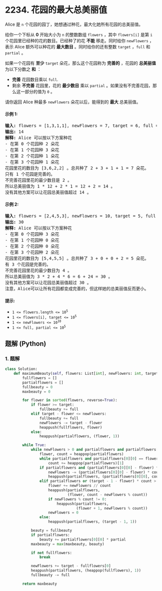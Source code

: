 # 2234. 花园的最大总美丽值
Alice 是 `n` 个花园的园丁，她想通过种花，最大化她所有花园的总美丽值。

给你一个下标从 **0** 开始大小为 `n` 的整数数组 `flowers` ，其中 `flowers[i]` 是第 `i` 个花园里已经种的花的数目。已经种了的花 **不能** 移走。同时给你 `newFlowers` ，表示 Alice 额外可以种花的 **最大数目** 。同时给你的还有整数 `target` ，`full` 和 `partial` 。

如果一个花园有 **至少** `target` 朵花，那么这个花园称为 **完善的** ，花园的 **总美丽值** 为以下分数之 **和** ：
* **完善** 花园数目乘以 `full`.
* 剩余 **不完善** 花园里，花的 **最少数目** 乘以 `partial` 。如果没有不完善花园，那么这一部分的值为 `0` 。

请你返回 Alice 种最多 `newFlowers` 朵花以后，能得到的 **最大** 总美丽值。

#### 示例 1:
<pre>
<strong>输入:</strong> flowers = [1,3,1,1], newFlowers = 7, target = 6, full = 12, partial = 1
<strong>输出:</strong> 14
<strong>解释:</strong> Alice 可以按以下方案种花
- 在第 0 个花园种 2 朵花
- 在第 1 个花园种 3 朵花
- 在第 2 个花园种 1 朵花
- 在第 3 个花园种 1 朵花
花园里花的数目为 [3,6,2,2] 。总共种了 2 + 3 + 1 + 1 = 7 朵花。
只有 1 个花园是完善的。
不完善花园里花的最少数目是 2 。
所以总美丽值为 1 * 12 + 2 * 1 = 12 + 2 = 14 。
没有其他方案可以让花园总美丽值超过 14 。
</pre>

#### 示例 2:
<pre>
<strong>输入:</strong> flowers = [2,4,5,3], newFlowers = 10, target = 5, full = 2, partial = 6
<strong>输出:</strong> 30
<strong>解释:</strong> Alice 可以按以下方案种花
- 在第 0 个花园种 3 朵花
- 在第 1 个花园种 0 朵花
- 在第 2 个花园种 0 朵花
- 在第 3 个花园种 2 朵花
花园里花的数目为 [5,4,5,5] 。总共种了 3 + 0 + 0 + 2 = 5 朵花。
有 3 个花园是完善的。
不完善花园里花的最少数目为 4 。
所以总美丽值为 3 * 2 + 4 * 6 = 6 + 24 = 30 。
没有其他方案可以让花园总美丽值超过 30 。
注意，Alice可以让所有花园都变成完善的，但这样她的总美丽值反而更小。
</pre>

#### 提示:
* <code>1 <= flowers.length <= 10<sup>5</sup></code>
* <code>1 <= flowers[i], target <= 10<sup>5</sup></code>
* <code>1 <= newFlowers <= 10<sup>10</sup></code>
* <code>1 <= full, partial <= 10<sup>5</sup></code>

## 题解 (Python)

### 1. 题解
```Python
class Solution:
    def maximumBeauty(self, flowers: List[int], newFlowers: int, target: int, full: int, partial: int) -> int:
        fullflowers = []
        partialflowers = []
        fullbeauty = 0
        maxbeauty = 0

        for flower in sorted(flowers, reverse=True):
            if flower >= target:
                fullbeauty += full
            elif target - flower <= newFlowers:
                fullbeauty += full
                newFlowers -= target - flower
                heappush(fullflowers, flower)
            else:
                heappush(partialflowers, (flower, 1))

        while True:
            while newFlowers > 0 and partialflowers and partialflowers[0][0] < target - 1:
                flower, count = heappop(partialflowers)
                while partialflowers and partialflowers[0][0] == flower:
                    count += heappop(partialflowers)[1]
                if partialflowers and (partialflowers[0][0] - flower) * count <= newFlowers:
                    newFlowers -= (partialflowers[0][0] - flower) * count
                    heappush(partialflowers, (partialflowers[0][0], count))
                elif partialflowers or (target - 1 - flower) * count > newFlowers:
                    flower += newFlowers // count
                    heappush(partialflowers,
                             (flower, count - newFlowers % count))
                    if newFlowers % count != 0:
                        heappush(partialflowers,
                                 (flower + 1, newFlowers % count))
                    newFlowers = 0
                else:
                    heappush(partialflowers, (target - 1, 1))

            beauty = fullbeauty
            if partialflowers:
                beauty += partialflowers[0][0] * partial
            maxbeauty = max(maxbeauty, beauty)

            if not fullflowers:
                break

            newFlowers += target - fullflowers[0]
            heappush(partialflowers, (heappop(fullflowers), 1))
            fullbeauty -= full

        return maxbeauty
```
